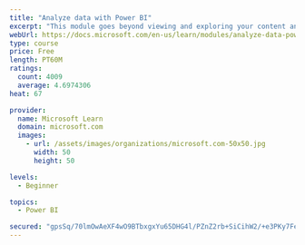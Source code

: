```yaml
---
title: "Analyze data with Power BI"
excerpt: "This module goes beyond viewing and exploring your content and explains how to interact with it by working with reports and dashboards to uncover and share new business insights."
webUrl: https://docs.microsoft.com/en-us/learn/modules/analyze-data-power-bi/
type: course
price: Free
length: PT60M
ratings:
  count: 4009
  average: 4.6974306
heat: 67

provider:
  name: Microsoft Learn
  domain: microsoft.com
  images:
    - url: /assets/images/organizations/microsoft.com-50x50.jpg
      width: 50
      height: 50

levels:
  - Beginner

topics:
  - Power BI

secured: "gpsSq/70lmOwAeXF4wO9BTbxgxYu65DHG4l/PZnZ2rb+SiCihW2/+e3PKy7FeZ7Hq4d7QIAYpOxQGBJ0gvfg5MFUt4FCn26DMgF9J0IwUMHUF+e9PPo4mmZAGr27blAodxmwvwEi1hN7HSmnU14lys5nDyXOYzwx7r1xfLHcGHdOoIKsMoAcfiLQ4GqjcIrBd+lFowI0Oprz5VYlzBeCNRg7BAicm+8oadxnTKuoRK/rtWQzicabXZiG7X7jIG3nTLQK/7aP2ZYHRI6iF88aumSm/RKpdceQRLWiQcW1wxgl+V33hejmTUPRKWmlZ+FhRGEqXc5+bnjMTw75xDtubYt9S6Jxy0QA6dIX6Ns075W0YQUrpKTO2ElgBvHF+PKSw1OKsidiMXAr3/0qfzm+WQ==;Y3iF07jBZEIryXkNmOyFdw=="
---
```


